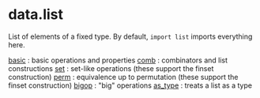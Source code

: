 data.list
=========

List of elements of a fixed type. By default, `import list` imports everything here.

[basic](basic.lean) : basic operations and properties
[comb](comb.lean) : combinators and list constructions
[set](set.lean) : set-like operations (these support the finset construction)
[perm](perm.lean) : equivalence up to permutation (these support the finset construction)
[bigop](bigop.lean) : "big" operations
[as_type](as_type.lean) : treats a list as a type